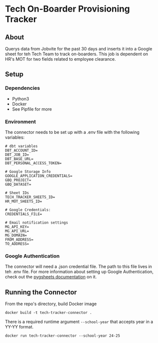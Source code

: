 # Tech On-Boarder Provisioning Tracker

## About
Querys data from Jobvite for the past 30 days and inserts it into a Google sheet for teh Tech Team to track on-boarders. This job is dependent on HR's MOT for two fields related to employee clearance.

## Setup
### Dependencies
* Python3
* Docker
* See Pipfile for more

### Environment 
The connector needs to be set up with a .env file with the following variables:

``````
# dbt variables
DBT_ACCOUNT_ID=
DBT_JOB_ID=
DBT_BASE_URL=
DBT_PERSONAL_ACCESS_TOKEN=

# Google Storage Info
GOOGLE_APPLICATION_CREDENTIALS=
GBQ_PROJECT=
GBQ_DATASET=

# Sheet IDs
TECH_TRACKER_SHEETS_ID=
HR_MOT_SHEETS_ID=

# Google Credentials:
CREDENTIALS_FILE=

# Email notification settings 
MG_API_KEY=
MG_API_URL=
MG_DOMAIN=
FROM_ADDRESS=
TO_ADDRESS=
``````

### Google Authentication
The connector will need a .json credential file. The path to this file lives in teh .env file. For more information about setting up Google Authentication, check out the [pygsheets documentation](https://pygsheets.readthedocs.io/en/stable/authorization.html) on it.

## Running the Connector
From the repo's directory, build Docker image
``````
docker build -t tech-tracker-connector .
``````

There is a required runtime argument `--school-year` that accepts year in a YY-YY format.
``````
docker run tech-tracker-connector --school-year 24-25
``````